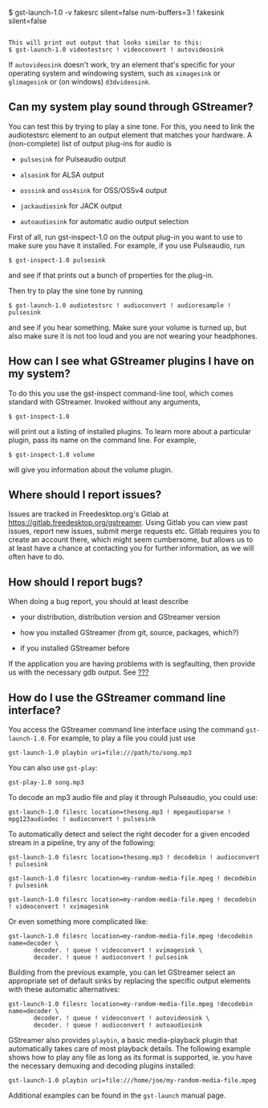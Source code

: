 $ gst-launch-1.0 -v fakesrc silent=false num-buffers=3 ! fakesink silent=false
```

This will print out output that looks similar to this:
$ gst-launch-1.0 videotestsrc ! videoconvert ! autovideosink
```

If `autovideosink` doesn't work, try an element that's specific for your
operating system and windowing system, such as `ximagesink` or `glimagesink`
or (on windows) `d3dvideosink`.

## Can my system play sound through GStreamer?

You can test this by trying to play a sine tone. For this, you
need to link the audiotestsrc element to an output element that matches
your hardware. A (non-complete) list of output plug-ins for audio is

  - `pulsesink` for Pulseaudio output

  - `alsasink` for ALSA output

  - `osssink` and `oss4sink` for OSS/OSSv4 output

  - `jackaudiosink` for JACK output

  - `autoaudiosink` for automatic audio output selection

First of all, run gst-inspect-1.0 on the output plug-in you want to use
to make sure you have it installed. For example, if you use Pulseaudio,
run

```
$ gst-inspect-1.0 pulsesink
```
and see if that prints out a bunch of properties for the plug-in.

Then try to play the sine tone by
    running

```
$ gst-launch-1.0 audiotestsrc ! audioconvert ! audioresample ! pulsesink
```

and see if you hear something. Make sure your volume is turned up, but
also make sure it is not too loud and you are not wearing your
headphones.

## How can I see what GStreamer plugins I have on my system?

To do this you use the gst-inspect command-line tool, which comes
standard with GStreamer. Invoked without any arguments,

```
$ gst-inspect-1.0
```

will print out a listing of installed plugins. To learn more about a
particular plugin, pass its name on the command line. For example,

```
$ gst-inspect-1.0 volume
```

will give you information about the volume plugin.

## Where should I report issues?

Issues are tracked in Freedesktop.org's Gitlab at
<https://gitlab.freedesktop.org/gstreamer>. Using Gitlab you can view past
issues, report new issues, submit merge requests etc. Gitlab requires you to
create an account there, which might seem cumbersome, but allows us to at least
have a chance at contacting you for further information, as we will often have
to do.

## How should I report bugs?

When doing a bug report, you should at least describe

  - your distribution, distribution version and GStreamer version

  - how you installed GStreamer (from git, source, packages, which?)

  - if you installed GStreamer before

If the application you are having problems with is segfaulting, then
provide us with the necessary gdb output. See
[???](#troubleshooting-segfault)

## How do I use the GStreamer command line interface?

You access the GStreamer command line interface using the command
`gst-launch-1.0`. For example, to play a file you could just use

```
gst-launch-1.0 playbin uri=file:///path/to/song.mp3
```

You can also use `gst-play`:

```
gst-play-1.0 song.mp3
```

To decode an mp3 audio file and play it through Pulseaudio, you could use:

```
gst-launch-1.0 filesrc location=thesong.mp3 ! mpegaudioparse ! mpg123audiodec ! audioconvert ! pulsesink
```

To automatically detect and select the right decoder for a given encoded stream
in a pipeline, try any of the following:

```
gst-launch-1.0 filesrc location=thesong.mp3 ! decodebin ! audioconvert ! pulsesink
```
```
gst-launch-1.0 filesrc location=my-random-media-file.mpeg ! decodebin ! pulsesink
```
```
gst-launch-1.0 filesrc location=my-random-media-file.mpeg ! decodebin ! videoconvert ! xvimagesink
```

Or even something more complicated like:

```
gst-launch-1.0 filesrc location=my-random-media-file.mpeg !decodebin name=decoder \
       decoder. ! queue ! videoconvert ! xvimagesink \
       decoder. ! queue ! audioconvert ! pulsesink
```

Building from the previous example, you can let GStreamer select an appropriate
set of default sinks by replacing the specific output elements with these automatic
alternatives:

```
gst-launch-1.0 filesrc location=my-random-media-file.mpeg !decodebin name=decoder \
       decoder. ! queue ! videoconvert ! autovideosink \
       decoder. ! queue ! audioconvert ! autoaudiosink
```

GStreamer also provides `playbin`, a basic media-playback plugin that
automatically takes care of most playback details. The following example shows
how to play any file as long as its format is supported, ie. you have the
necessary demuxing and decoding plugins installed:

```
gst-launch-1.0 playbin uri=file:///home/joe/my-random-media-file.mpeg
```

Additional examples can be found in the `gst-launch` manual page.
